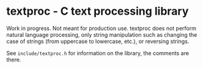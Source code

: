 # textproc - C text processing library

Work in progress. Not meant for production use. textproc does not perform
natural language processing, only string manipulation such as changing the
case of strings (from uppercase to lowercase, etc.), or reversing strings.

See `include/textproc.h` for information on the library, the comments are
there.
